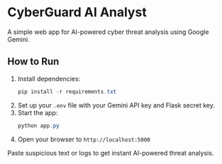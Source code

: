 # CyberGuard AI Analyst

A simple web app for AI-powered cyber threat analysis using Google Gemini.

## How to Run

1. Install dependencies:
   ```powershell
   pip install -r requirements.txt
   ```
2. Set up your `.env` file with your Gemini API key and Flask secret key.
3. Start the app:
   ```powershell
   python app.py
   ```
4. Open your browser to `http://localhost:5000`

Paste suspicious text or logs to get instant AI-powered threat analysis.
